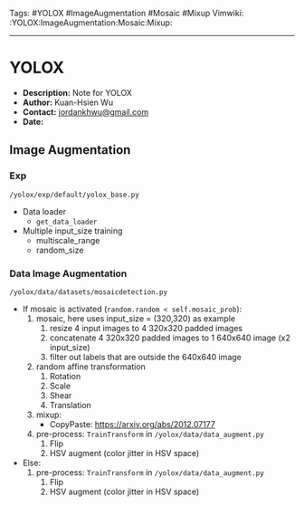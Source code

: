 Tags: #YOLOX #ImageAugmentation #Mosaic #Mixup
Vimwiki: :YOLOX:ImageAugmentation:Mosaic:Mixup:

______________________________________________________________________

# YOLOX

- __Description:__ Note for YOLOX
- __Author:__ Kuan-Hsien Wu
- __Contact:__ jordankhwu@gmail.com
- __Date:__

## Image Augmentation

### Exp

`/yolox/exp/default/yolox_base.py`

- Data loader
  - `get_data_loader`
- Multiple input_size training
  - multiscale_range
  - random_size

### Data Image Augmentation

`/yolox/data/datasets/mosaicdetection.py`

- If mosaic is activated (`random.random < self.mosaic_prob`):
  1. mosaic, here uses input_size = (320,320) as example
     1. resize 4 input images to 4 320x320 padded images
     2. concatenate 4 320x320 padded images to 1 640x640 image (x2 input_size)
     3. filter out labels that are outside the 640x640 image
  2. random affine transformation
     1. Rotation
     2. Scale
     3. Shear
     4. Translation
  3. mixup:
     - CopyPaste: https://arxiv.org/abs/2012.07177
  4. pre-process: `TrainTransform` in `/yolox/data/data_augment.py`
     1. Flip
     2. HSV augment (color jitter in HSV space)
- Else:
  1. pre-process: `TrainTransform` in `/yolox/data/data_augment.py`
     1. Flip
     2. HSV augment (color jitter in HSV space)
